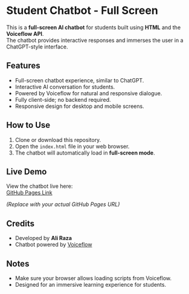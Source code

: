 # Student Chatbot - Full Screen

This is a **full-screen AI chatbot** for students built using **HTML** and the **Voiceflow API**.  
The chatbot provides interactive responses and immerses the user in a ChatGPT-style interface.

## Features
- Full-screen chatbot experience, similar to ChatGPT.
- Interactive AI conversation for students.
- Powered by Voiceflow for natural and responsive dialogue.
- Fully client-side; no backend required.
- Responsive design for desktop and mobile screens.

## How to Use
1. Clone or download this repository.
2. Open the `index.html` file in your web browser.
3. The chatbot will automatically load in **full-screen mode**.

## Live Demo
View the chatbot live here:  
[GitHub Pages Link](https://yourusername.github.io/your-repo-name/)  

*(Replace with your actual GitHub Pages URL)*

## Credits
- Developed by **Ali Raza**
- Chatbot powered by [Voiceflow](https://www.voiceflow.com/)

## Notes
- Make sure your browser allows loading scripts from Voiceflow.
- Designed for an immersive learning experience for students.

